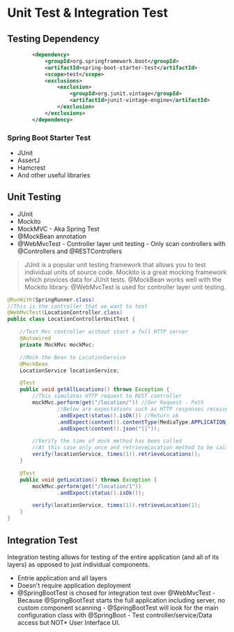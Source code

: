 # Unit Test & Integration Test

## Testing Dependency

```xml
        <dependency>
            <groupId>org.springframework.boot</groupId>
            <artifactId>spring-boot-starter-test</artifactId>
            <scope>test</scope>
            <exclusions>
                <exclusion>
                    <groupId>org.junit.vintage</groupId>
                    <artifactId>junit-vintage-engine</artifactId>
                </exclusion>
            </exclusions>
        </dependency>

```
### Spring Boot Starter Test
- JUnit
- AssertJ
- Hamcrest
- And other useful libraries

## Unit Testing
- JUnit
- Mockito
- MockMVC - Aka Spring Test
- @MockBean annotation
- @WebMvcTest
        - Controller layer unit testing
        - Only scan controllers with @Controllers and @RESTControllers
        
> JUnit is a popular unit testing framework that allows you to test individual units of source code.
> Mockito is a great mocking framework which provices data for JUnit tests.
> @MockBean works well with the Mockito library.
> @WebMvcTest is used for controller layer unit testing.

```java
@RunWith(SpringRunner.class)
//This is the controller that we want to test
@WebMvcTest(LocationController.class)
public class LocationControllerUnitTest {

    //Test Mvc controller without start a full HTTP server
    @Autowired
    private MockMvc mockMvc;

    //Mock the Bean to LocationService
    @MockBean
    LocationService locationService;

    @Test
    public void getAllLocations() throws Exception {
        //This simulates HTTP request to REST controller
        mockMvc.perform(get("/location/")) //Ger Request - Path
                //Below are expectations such as HTTP responses received from controller class
                .andExpect(status().isOk()) //Return ok
                .andExpect(content().contentType(MediaType.APPLICATION_JSON_UTF8)) //Return Application_JSON_UTF8
                .andExpect(content().json("[]"));

        //Verify the time of mock method has been called
        //At this case only once and retrieveLocation method to be called
        verify(locationService, times(1)).retrieveLocations();
    }

    @Test
    public void getLocation() throws Exception {
        mockMvc.perform(get("/location/1"))
                .andExpect(status().isOk());

        verify(locationService, times(1)).retrieveLocation(1);
    }
}
```
## Integration Test
Integration testing allows for testing of the entire application (and all of its layers) as opposed to just individual components.
- Entrie application and all layers
- Doesn't require application deployment
- @SpringBootTest is chosed for integration test over @WebMvcTest
        - Because @SpringBootTest starts the full application including server, no custom component scanning
        - @SpringBootTest will look for the main configuration class with @SpringBoot
        - Test controller/service/Data access but NOT* User Interface UI. 
        
